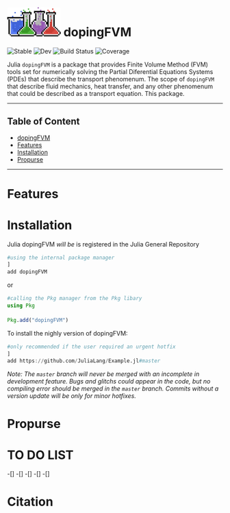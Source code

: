 <div align="left">
  <h1 id="dopingfvm"><img src="/images/Logo_notex_dopingFVM.png" width="125" title="dopingFVM logo"> dopingFVM</h1>
  <p>
    <a style="text-decoration: none" href="https://TTp95.github.io/dopingFVM.jl/stable">
      <img alt="Stable" src="https://img.shields.io/badge/docs-stable-blue.svg" />
    </a>
    <a style="text-decoration: none" href="https://TTp95.github.io/dopingFVM.jl/dev">
      <img alt="Dev" src="https://img.shields.io/badge/docs-dev-blue.svg" />
    </a>
    <a style="text-decoration: none" href="https://github.com/TTp95/dopingFVM.jl/actions">
      <img alt="Build Status" src="https://github.com/TTp95/dopingFVM.jl/workflows/CI/badge.svg"/>
    </a>
    <a style="text-decoration: none" href="https://codecov.io/gh/TTp95/dopingFVM.jl">
      <img alt="Coverage" src="https://codecov.io/gh/TTp95/dopingFVM.jl/branch/master/graph/badge.svg" />
    </a>
  </p>
</div>

Julia `dopingFVM` is a package that provides Finite Volume Method (FVM) tools set for numerically solving the Partial Diferential Equations Systems (PDEs) that describe the transport phenomenum. The scope of `dopingFVM`  that describe fluid mechanics, heat transfer, and any other phenomenum that could be described as a transport equation. This package.  

---

## Table of Content
* [dopingFVM](#dopingfvm)
* [Features](#features)
* [Installation](#installation)
* [Propurse](#propurse)

---

# Features

# Installation

Julia dopingFVM *will be* is registered in the Julia General Repository

```julia
#using the internal package manager
]
add dopingFVM
```

or

```julia
#calling the Pkg manager from the Pkg libary
using Pkg

Pkg.add("dopingFVM")
```

To install the nighly version of dopingFVM:

```julia
#only recommended if the user required an urgent hotfix
]
add https://github.com/JuliaLang/Example.jl#master
```

*Note: The `master` branch will never be merged with an incomplete in development feature. Bugs and glitchs could appear in the code, but no compiling error should be merged in the `master` branch. Commits without a version update will be only for minor hotfixes.*

# Propurse



# TO DO LIST
-[]
-[]
-[]
-[]
-[]

# Citation
